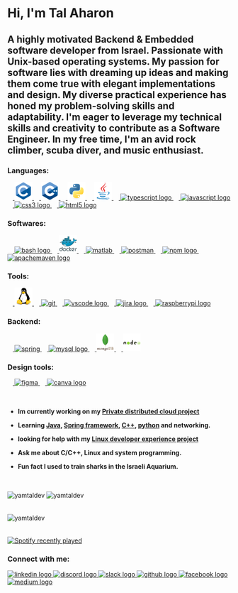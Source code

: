 <h1 align="left">Hi, I'm Tal Aharon</h1>

## A highly motivated Backend & Embedded software developer from Israel. Passionate with Unix-based operating systems. My passion for software lies with dreaming up ideas and making them come true with elegant implementations and design. My diverse practical experience has honed my problem-solving skills and adaptability. I'm eager to leverage my technical skills and creativity to contribute as a Software Engineer. In my free time, I'm an avid rock climber, scuba diver, and music enthusiast.

<h3 align="left">Languages:</h3>
<div align="left"> 
<a href="https://www.cprogramming.com/" target="_blank" rel="noreferrer"> <img width="12" /> <img src="https://raw.githubusercontent.com/devicons/devicon/master/icons/c/c-original.svg" alt="c" height="40"/> </a> <a href="https://www.w3schools.com/cpp/" target="_blank" rel="noreferrer"> <img width="12" /> <img src="https://raw.githubusercontent.com/devicons/devicon/master/icons/cplusplus/cplusplus-original.svg" alt="cplusplus" width="40" height="40"/> </a> <a href="https://www.python.org" target="_blank" rel="noreferrer"> <img width="12" /> <img src="https://raw.githubusercontent.com/devicons/devicon/master/icons/python/python-original.svg" alt="python" height="40"/> </a> <a href="https://www.java.com" target="_blank" rel="noreferrer"> <img width="12" /> <img src="https://raw.githubusercontent.com/devicons/devicon/master/icons/java/java-original.svg" alt="java" height="40"/> </a> <a href="https://www.typescriptlang.org/" target="_blank" rel="noreferrer"> <img width="12" /> <img src="https://cdn.jsdelivr.net/gh/devicons/devicon/icons/typescript/typescript-original.svg" height="40" alt="typescript logo"  /> </a> <a href="https://www.javascript.com/" target="_blank" rel="noreferrer"> <img width="12" /> <img src="https://cdn.jsdelivr.net/gh/devicons/devicon/icons/javascript/javascript-original.svg" height="40" alt="javascript logo"  /> </a> <a href="https://en.wikipedia.org/wiki/CSS" target="_blank" rel="noreferrer"> <img width="12" /> <img src="https://skillicons.dev/icons?i=css" height="40" alt="css3 logo"  /> </a> <a href="https://html.com/html5/" target="_blank" rel="noreferrer"> <img width="12" /> <img src="https://cdn.simpleicons.org/html5/E34F26" height="40" alt="html5 logo"  /> </a> </div>

<h3 align="left">Softwares:</h3>
<div align="left"> 
<a href="https://www.gnu.org/software/bash/" target="_blank" rel="noreferrer"> <img width="12" /> <img src="https://cdn.simpleicons.org/gnubash/4EAA25" height="40" alt="bash logo"  /> </a> <a href="https://www.docker.com/" target="_blank" rel="noreferrer"> <img width="12" /> <img src="https://raw.githubusercontent.com/devicons/devicon/master/icons/docker/docker-original-wordmark.svg" alt="docker" height="40"/> </a>  <a href="https://www.mathworks.com/" target="_blank" rel="noreferrer"> <img width="12" /> <img src="https://upload.wikimedia.org/wikipedia/commons/2/21/Matlab_Logo.png" alt="matlab" height="40"/> </a> <a href="https://postman.com" target="_blank" rel="noreferrer"> <img width="12" /> <img src="https://www.vectorlogo.zone/logos/getpostman/getpostman-icon.svg" alt="postman" height="40"/> </a>  <a href="https://www.npmjs.com/" target="_blank" rel="noreferrer"> <img width="12" /> <img src="https://cdn.jsdelivr.net/gh/devicons/devicon/icons/npm/npm-original-wordmark.svg" height="40" alt="npm logo" /> </a>  <a href="https://maven.apache.org/" target="_blank" rel="noreferrer"> <img width="12" /> <img src="https://cdn.simpleicons.org/apachemaven/C71A36" height="40" alt="apachemaven logo"  /> </a> 
</div>

<h3 align="left">Tools:</h3>
<div align="left"> 
<a href="https://www.linux.org/" target="_blank" rel="noreferrer"> <img width="12" /> <img src="https://raw.githubusercontent.com/devicons/devicon/master/icons/linux/linux-original.svg" alt="linux" height="40"/> </a>  <a href="https://git-scm.com/" target="_blank" rel="noreferrer"> <img width="12" /> <img src="https://www.vectorlogo.zone/logos/git-scm/git-scm-icon.svg" alt="git" height="40"/> </a> <a href="https://code.visualstudio.com/" target="_blank" rel="noreferrer"> <img width="12" /> <img src="https://cdn.jsdelivr.net/gh/devicons/devicon/icons/vscode/vscode-original.svg" height="40" alt="vscode logo"  /> </a> <a href="https://www.atlassian.com/software/jira" target="_blank" rel="noreferrer"> <img width="12" /> <img src="https://cdn.jsdelivr.net/gh/devicons/devicon/icons/jira/jira-original.svg" height="40" alt="jira logo"  /> </a> <a href="https://www.raspberrypi.com/" target="_blank" rel="noreferrer"> <img width="12"/> <img src="https://cdn.jsdelivr.net/gh/devicons/devicon/icons/raspberrypi/raspberrypi-original.svg" height="40" alt="raspberrypi logo"/> </a>
</div>

<h3 align="left">Backend:</h3>
<div align="left">  
<a href="https://spring.io/" target="_blank" rel="noreferrer"> <img width="12" /> <img src="https://www.vectorlogo.zone/logos/springio/springio-icon.svg" alt="spring" height="40"/> </a> <a href="https://www.mysql.com/" target="_blank" rel="noreferrer"> <img width="12" /> <img src="https://cdn.jsdelivr.net/gh/devicons/devicon/icons/mysql/mysql-original.svg" height="40" alt="mysql logo"  /> <a href="https://www.mongodb.com/" target="_blank" rel="noreferrer"> <img width="12" /> <img src="https://raw.githubusercontent.com/devicons/devicon/master/icons/mongodb/mongodb-original-wordmark.svg" alt="mongodb" height="40"/> </a> </a> <a href="https://nodejs.org" target="_blank" rel="noreferrer"> <img width="12" /> <img src="https://raw.githubusercontent.com/devicons/devicon/master/icons/nodejs/nodejs-original-wordmark.svg" alt="nodejs" width="40" height="40"/> </a>
</div>

<h3 align="left">Design tools:</h3>
<div align="left"> 
<a href="https://www.figma.com/" target="_blank" rel="noreferrer"> <img width="12" /> <img src="https://www.vectorlogo.zone/logos/figma/figma-icon.svg" alt="figma" height="40"/> </a> <a href="https://www.canva.com/" target="_blank" rel="noreferrer"> <img width="12" /> <img src="https://cdn.simpleicons.org/canva/00C4CC" height="40" alt="canva logo"/> </a> 
</div>

<br>
<br>

<div align="left">

- **Im currently working on my [Private distributed cloud project](https://github.com/YamtalDev/Private-Distributed-Cloud)**

- **Learning [Java](https://www.java.com/en/), [Spring framework](https://spring.io/), [C++](https://isocpp.org/), [python](https://www.python.org/) and networking.**

- **looking for help with my [Linux developer experience project](https://github.com/YamtalDev/D.E.L.T)**

- **Ask me about C/C++, Linux and system programming.**

- **Fun fact I used to train sharks in the Israeli Aquarium.**

</div>

<br>
<br>


<div align="left">
<img src="https://github-readme-stats.vercel.app/api/top-langs?username=yamtaldev&show_icons=true&locale=en&layout=compact&theme=transparent" width="363" hight="150" alt="yamtaldev" /> <img src="https://github-readme-stats.vercel.app/api?username=yamtaldev&show_icons=true&locale=en&theme=transparent" width="477" hight="150" alt="yamtaldev" />
</div>

<br>
<br>

<div align="left">
<img src="https://github-readme-streak-stats.herokuapp.com/?user=yamtaldev&theme=transparent" width="850" alt="yamtaldev" />
</div>

<br>
<br>

<div align="left">
<a href="https://spotify-recently-played-readme.vercel.app/api?user=vp7uxscq85yld7fbkr2a0zp4i">
<img src="https://spotify-recently-played-readme.vercel.app/api?user=vp7uxscq85yld7fbkr2a0zp4i" width="850" alt="Spotify recently played"/>
</a>
</div>


<h3 align="left">Connect with me:</h3>
<div align="left">
<a href="https://www.linkedin.com/in/tal-aharon-930451215/" target="blank"> <img src="https://raw.githubusercontent.com/maurodesouza/profile-readme-generator/master/src/assets/icons/social/linkedin/default.svg" width="52" height="40" alt="linkedin logo"  /> </a> <a href="https://discordapp.com/users/996021603253100575" target="blank"> <img src="https://cdn.simpleicons.org/discord/5865F2" width="52" height="40" alt="discord logo"  /> </a> <a href="" target="blank"> <img src="https://cdn.jsdelivr.net/gh/devicons/devicon/icons/slack/slack-original.svg" width="52" height="40" alt="slack logo"/> </a> <a href="https://github.com/YamtalDev" target="blank"> <img src="https://skillicons.dev/icons?i=github" width="52" height="40" alt="github logo"/> </a> <a href="https://www.facebook.com/tal.aharon.395/" target="blank"> <img src="https://raw.githubusercontent.com/rahuldkjain/github-profile-readme-generator/master/src/images/icons/Social/facebook.svg" width="52" height="40" alt="facebook logo"  /> </a> <a href="https://medium.com/@anatolik241094" target="blank"> <img src="https://raw.githubusercontent.com/rahuldkjain/github-profile-readme-generator/master/src/images/icons/Social/medium.svg" width="52" height="40" alt="medium logo"  /> </a>
</div>


